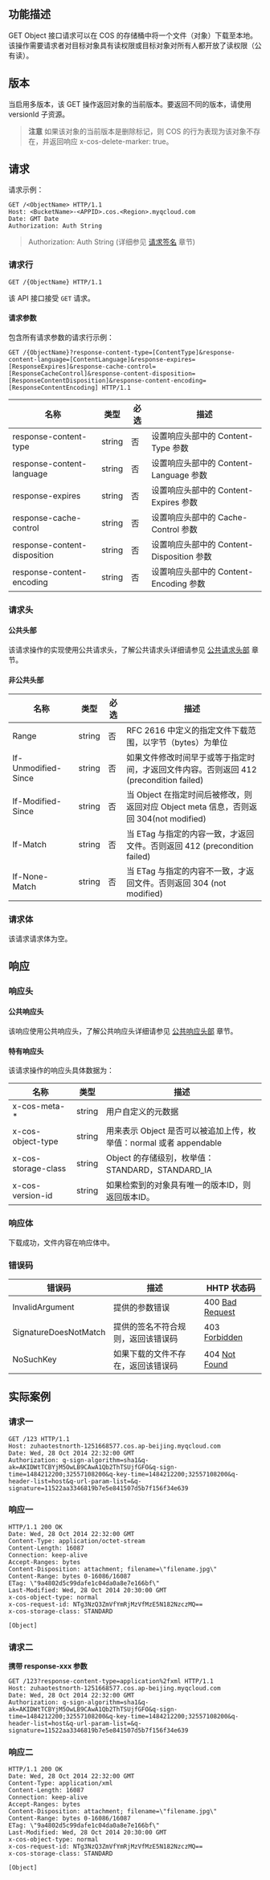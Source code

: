 ## 功能描述
GET Object 接口请求可以在 COS 的存储桶中将一个文件（对象）下载至本地。该操作需要请求者对目标对象具有读权限或目标对象对所有人都开放了读权限（公有读）。

## 版本
当启用多版本，该 GET 操作返回对象的当前版本。要返回不同的版本，请使用 versionId 子资源。

>**注意**
如果该对象的当前版本是删除标记，则 COS 的行为表现为该对象不存在，并返回响应 x-cos-delete-marker: true。

## 请求

请求示例：
```
GET /<ObjectName> HTTP/1.1
Host: <BucketName>-<APPID>.cos.<Region>.myqcloud.com
Date: GMT Date
Authorization: Auth String
```

> Authorization: Auth String (详细参见 [请求签名](https://cloud.tencent.com/document/product/436/7778) 章节)

### 请求行

```
GET /{ObjectName} HTTP/1.1
```

该 API 接口接受 `GET` 请求。

#### 请求参数

包含所有请求参数的请求行示例：

```
GET /{ObjectName}?response-content-type=[ContentType]&response-content-language=[ContentLanguage]&response-expires=[ResponseExpires]&response-cache-control=[ResponseCacheControl]&response-content-disposition=[ResponseContentDisposition]&response-content-encoding=[ResponseContentEncoding] HTTP/1.1
```

| 名称                         | 类型   | 必选 | 描述                                      |
| ---------------------------- | ------ | ---- | ----------------------------------------- |
| response-content-type        | string | 否   | 设置响应头部中的 Content-Type 参数        |
| response-content-language    | string | 否   | 设置响应头部中的 Content-Language 参数    |
| response-expires             | string | 否   | 设置响应头部中的 Content-Expires 参数     |
| response-cache-control       | string | 否   | 设置响应头部中的 Cache-Control 参数       |
| response-content-disposition | string | 否   | 设置响应头部中的 Content-Disposition 参数 |
| response-content-encoding    | string | 否   | 设置响应头部中的 Content-Encoding 参数    |

### 请求头

#### 公共头部

该请求操作的实现使用公共请求头，了解公共请求头详细请参见 [公共请求头部](https://cloud.tencent.com/document/product/436/7728 "公共请求头部") 章节。

#### 非公共头部

| 名称                | 类型   | 必选 | 描述                                                         |
| ------------------- | ------ | ---- | ------------------------------------------------------------ |
| Range               | string | 否   | RFC 2616 中定义的指定文件下载范围，以字节（bytes）为单位     |
| If-Unmodified-Since | string | 否   | 如果文件修改时间早于或等于指定时间，才返回文件内容。否则返回 412 (precondition failed) |
| If-Modified-Since   | string | 否   | 当 Object 在指定时间后被修改，则返回对应 Object meta 信息，否则返回 304(not modified) |
| If-Match            | string | 否   | 当 ETag 与指定的内容一致，才返回文件。否则返回 412 (precondition failed) |
| If-None-Match       | string | 否   | 当 ETag 与指定的内容不一致，才返回文件。否则返回 304 (not modified) |

### 请求体

该请求请求体为空。

## 响应

### 响应头

#### 公共响应头

该响应使用公共响应头，了解公共响应头详细请参见 [公共响应头部](https://cloud.tencent.com/document/product/436/7729 "公共响应头部") 章节。

#### 特有响应头

该请求操作的响应头具体数据为：

|名称|类型|描述|
|---|---|---|
|x-cos-meta- *|string|用户自定义的元数据|
|x-cos-object-type|string|用来表示 Object 是否可以被追加上传，枚举值：normal 或者 appendable|
|x-cos-storage-class|string|Object 的存储级别，枚举值：STANDARD，STANDARD_IA|
|x-cos-version-id|string|如果检索到的对象具有唯一的版本ID，则返回版本ID。|



### 响应体

下载成功，文件内容在响应体中。

### 错误码

| 错误码                | 描述                               | HHTP 状态码                                                  |
| --------------------- | ---------------------------------- | ------------------------------------------------------------ |
| InvalidArgument       | 提供的参数错误                     | 400 [Bad Request](https://tools.ietf.org/html/rfc7231#section-6.5.1) |
| SignatureDoesNotMatch | 提供的签名不符合规则，返回该错误码 | 403 [Forbidden](https://tools.ietf.org/html/rfc7231#section-6.5.3) |
| NoSuchKey             | 如果下载的文件不存在，返回该错误码 | 404 [Not Found](https://tools.ietf.org/html/rfc7231#section-6.5.4) |

## 实际案例

### 请求一

```
GET /123 HTTP/1.1
Host: zuhaotestnorth-1251668577.cos.ap-beijing.myqcloud.com
Date: Wed, 28 Oct 2014 22:32:00 GMT
Authorization: q-sign-algorithm=sha1&q-ak=AKIDWtTCBYjM5OwLB9CAwA1Qb2ThTSUjfGFO&q-sign-time=1484212200;32557108200&q-key-time=1484212200;32557108200&q-header-list=host&q-url-param-list=&q-signature=11522aa3346819b7e5e841507d5b7f156f34e639
```

### 响应一

```
HTTP/1.1 200 OK
Date: Wed, 28 Oct 2014 22:32:00 GMT
Content-Type: application/octet-stream
Content-Length: 16087
Connection: keep-alive
Accept-Ranges: bytes
Content-Disposition: attachment; filename=\"filename.jpg\"
Content-Range: bytes 0-16086/16087
ETag: \"9a4802d5c99dafe1c04da0a8e7e166bf\"
Last-Modified: Wed, 28 Oct 2014 20:30:00 GMT
x-cos-object-type: normal
x-cos-request-id: NTg3NzQ3ZmVfYmRjMzVfMzE5N182NzczMQ==
x-cos-storage-class: STANDARD

[Object]
```

### 请求二

**携带 response-xxx 参数**

```
GET /123?response-content-type=application%2fxml HTTP/1.1
Host: zuhaotestnorth-1251668577.cos.ap-beijing.myqcloud.com
Date: Wed, 28 Oct 2014 22:32:00 GMT
Authorization: q-sign-algorithm=sha1&q-ak=AKIDWtTCBYjM5OwLB9CAwA1Qb2ThTSUjfGFO&q-sign-time=1484212200;32557108200&q-key-time=1484212200;32557108200&q-header-list=host&q-url-param-list=&q-signature=11522aa3346819b7e5e841507d5b7f156f34e639

```

### 响应二

```
HTTP/1.1 200 OK
Date: Wed, 28 Oct 2014 22:32:00 GMT
Content-Type: application/xml
Content-Length: 16087
Connection: keep-alive
Accept-Ranges: bytes
Content-Disposition: attachment; filename=\"filename.jpg\"
Content-Range: bytes 0-16086/16087
ETag: \"9a4802d5c99dafe1c04da0a8e7e166bf\"
Last-Modified: Wed, 28 Oct 2014 20:30:00 GMT
x-cos-object-type: normal
x-cos-request-id: NTg3NzQ3ZmVfYmRjMzVfMzE5N182NzczMQ==
x-cos-storage-class: STANDARD

[Object]
```

